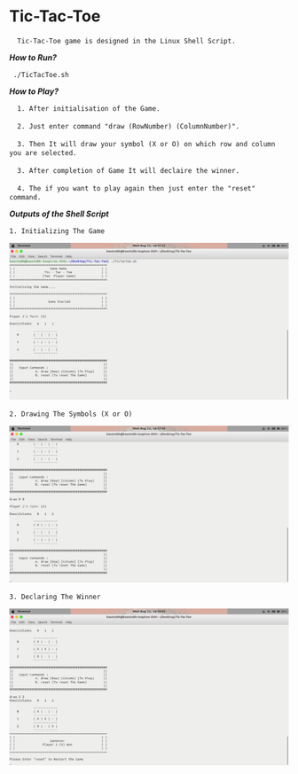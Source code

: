# Tic-Tac-Toe

      Tic-Tac-Toe game is designed in the Linux Shell Script.

***How to Run?***

     ./TicTacToe.sh

***How to Play?***

      1. After initialisation of the Game.

      2. Just enter command "draw (RowNumber) (ColumnNumber)". 
      
      3. Then It will draw your symbol (X or O) on which row and column you are selected. 

      3. After completion of Game It will declaire the winner.

      4. The if you want to play again then just enter the "reset" command.


***Outputs of the Shell Script***
                                                            

    1. Initializing The Game

![Image1](https://github.com/Kaustubh-Wadagavi/Tic-Tac-Toe/blob/master/output/Initiasization.png)

    2. Drawing The Symbols (X or O)

![Image](https://github.com/Kaustubh-Wadagavi/Tic-Tac-Toe/blob/master/output/DrawingValues.png)

    3. Declaring The Winner

![image](https://github.com/Kaustubh-Wadagavi/Tic-Tac-Toe/blob/master/output/DeclairingWinner.png)

